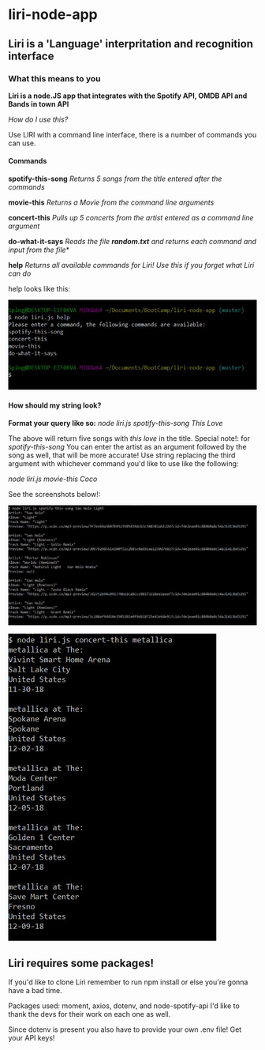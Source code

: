# **liri-node-app**

## Liri is a 'Language'  interpritation and recognition interface     

### What this means to you

**Liri is a node.JS app that integrates with the Spotify API, OMDB API and Bands in town API**

*How do I use this?*

Use LIRI with a command line interface, there is a number  of commands you  can use.

#### Commands
**spotify-this-song**
*Returns 5 songs from the title entered after the commands*

**movie-this**
*Returns a Movie from the command line arguments*

**concert-this**
*Pulls up 5 concerts from the artist entered as a command line argument*

**do-what-it-says**
*Reads the file **random.txt** and returns each command and input from the file**

**help**
*Returns all available commands for Liri! Use this if you forget what Liri can do*

help looks like this:

![help screenshot](screenshawts/help.jpg)

#### How should my string look?  
**Format your query like so:** *node liri.js spotify-this-song This Love*

The above will return five songs with *this love* in the title.
Special note!: for *spotify-this-song* You can enter the artist as an argument followed by the song as well, that will be more accurate!
Use string replacing the third argument with whichever command you'd like to use like the following:

*node liri.js movie-this Coco*

See the screenshots below!:

![spotify-this image](screenshawts/spotifythis.jpg)

![concert-this image](screenshawts/concert-this.jpg)

## Liri requires some packages!

If you'd like to clone Liri remember to run npm install or else you're gonna have a bad time.

Packages used: moment, axios, dotenv, and node-spotify-api
I'd like to thank the devs for their work on each one as well.

Since dotenv is present you  also have to provide your own .env file! Get your API keys!
